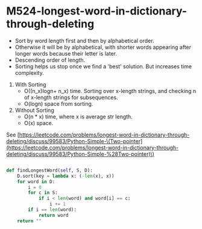 # M524-longest-word-in-dictionary-through-deleting

* Sort by word length first and then by alphabetical order. 
* Otherwise it will be by alphabetical, with shorter words appearing after longer words because their letter is later. 
* Descending order of length. 
* Sorting helps us stop once we find a 'best' solution. But increases time complexity. 

1. With Sorting
   * O\(\(n_x\)logn+ n_x\) time. Sorting over x-length strings, and checking n of x-length strings for subsequences. 
   * O\(logn\) space from sorting. 
2. Without Sorting
   * O\(n \* x\) time, where x is average str length. 
   * O\(x\) space. 

See [https://leetcode.com/problems/longest-word-in-dictionary-through-deleting/discuss/99583/Python-Simple-\(Two-pointer](https://leetcode.com/problems/longest-word-in-dictionary-through-deleting/discuss/99583/Python-Simple-%28Two-pointer)\)

```python

def findLongestWord(self, S, D):
    D.sort(key = lambda x: (-len(x), x))
    for word in D:
        i = 0
        for c in S:
            if i < len(word) and word[i] == c:
                i += 1
        if i == len(word):
            return word
    return ""
```

